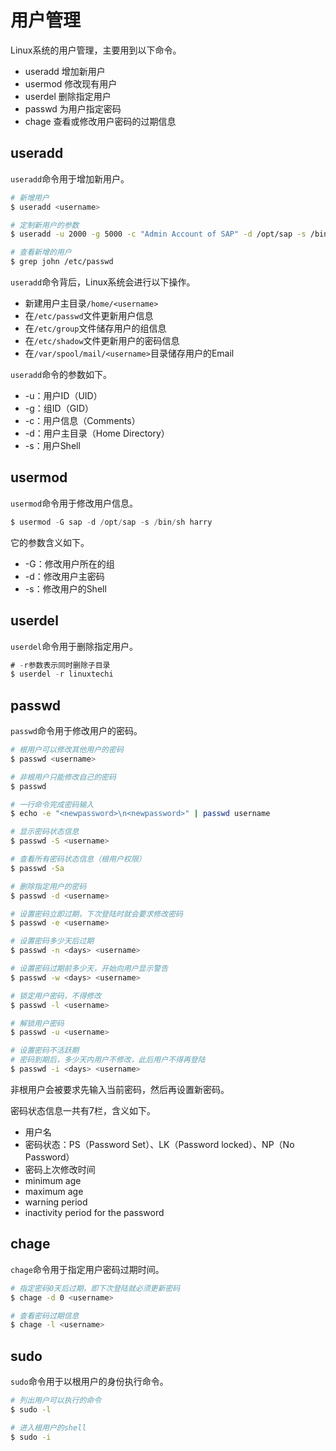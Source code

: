 # 用户管理

Linux系统的用户管理，主要用到以下命令。

- useradd 增加新用户
- usermod 修改现有用户
- userdel 删除指定用户
- passwd 为用户指定密码
- chage 查看或修改用户密码的过期信息

## useradd

`useradd`命令用于增加新用户。

```bash
# 新增用户
$ useradd <username>

# 定制新用户的参数
$ useradd -u 2000 -g 5000 -c "Admin Account of SAP" -d /opt/sap -s /bin/ksh john

# 查看新增的用户
$ grep john /etc/passwd
```

`useradd`命令背后，Linux系统会进行以下操作。

- 新建用户主目录`/home/<username>`
- 在`/etc/passwd`文件更新用户信息
- 在`/etc/group`文件储存用户的组信息
- 在`/etc/shadow`文件更新用户的密码信息
- 在`/var/spool/mail/<username>`目录储存用户的Email

`useradd`命令的参数如下。

- -u：用户ID（UID）
- -g：组ID（GID）
- -c：用户信息（Comments）
- -d：用户主目录（Home Directory）
- -s：用户Shell

## usermod

`usermod`命令用于修改用户信息。

```javascript
$ usermod -G sap -d /opt/sap -s /bin/sh harry
```

它的参数含义如下。

- -G：修改用户所在的组
- -d：修改用户主密码
- -s：修改用户的Shell

## userdel

`userdel`命令用于删除指定用户。

```javascript
# -r参数表示同时删除子目录
$ userdel -r linuxtechi
```

## passwd

`passwd`命令用于修改用户的密码。

```bash
# 根用户可以修改其他用户的密码
$ passwd <username>

# 非根用户只能修改自己的密码
$ passwd

# 一行命令完成密码输入
$ echo -e "<newpassword>\n<newpassword>" | passwd username

# 显示密码状态信息
$ passwd -S <username>

# 查看所有密码状态信息（根用户权限）
$ passwd -Sa

# 删除指定用户的密码
$ passwd -d <username>

# 设置密码立即过期，下次登陆时就会要求修改密码
$ passwd -e <username>

# 设置密码多少天后过期
$ passwd -n <days> <username>

# 设置密码过期前多少天，开始向用户显示警告
$ passwd -w <days> <username>

# 锁定用户密码，不得修改
$ passwd -l <username>

# 解锁用户密码
$ passwd -u <username>

# 设置密码不活跃期
# 密码到期后，多少天内用户不修改，此后用户不得再登陆
$ passwd -i <days> <username>
```

非根用户会被要求先输入当前密码，然后再设置新密码。

密码状态信息一共有7栏，含义如下。

- 用户名
- 密码状态：PS（Password Set）、LK（Password locked）、NP（No Password）
- 密码上次修改时间
- minimum age
- maximum age
- warning period
- inactivity period for the password

## chage

`chage`命令用于指定用户密码过期时间。

```bash
# 指定密码0天后过期，即下次登陆就必须更新密码
$ chage -d 0 <username>

# 查看密码过期信息
$ chage -l <username>
```

## sudo

`sudo`命令用于以根用户的身份执行命令。

```bash
# 列出用户可以执行的命令
$ sudo -l

# 进入根用户的shell
$ sudo -i
```
